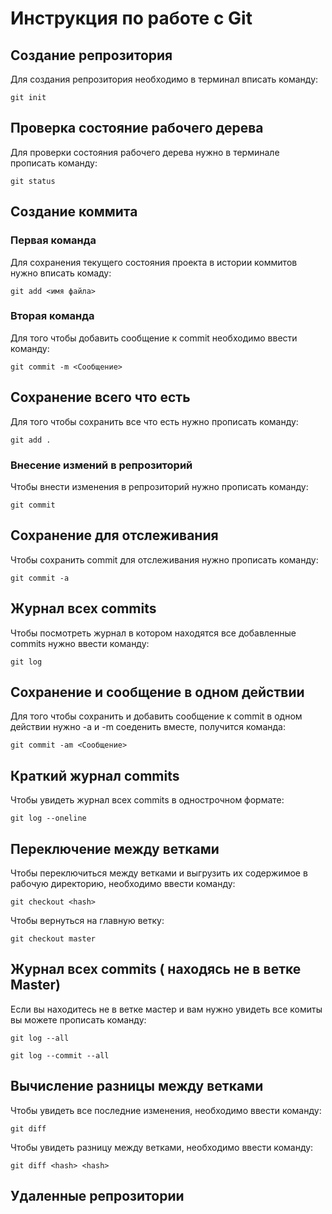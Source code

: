 # **Инструкция по работе с Git**

## **Создание репрозитория**
Для создания репрозитория необходимо в терминал вписать команду:

    git init

## **Проверка состояние рабочего дерева**
Для проверки состояния рабочего дерева нужно в терминале прописать команду:

    git status

## **Создание коммита**

### **Первая команда** 
Для сохранения текущего состояния проекта в истории коммитов нужно вписать комаду:

    git add <имя файла>

### **Вторая команда**
Для того чтобы добавить сообщение к commit необходимо ввести команду:

    git commit -m <Сообщение>

## **Сохранение всего что есть**
Для того чтобы сохранить все что есть нужно прописать команду:

    git add .
### **Внесение измений в репрозиторий**
Чтобы внести изменения в репрозиторий нужно прописать команду:

    git commit

## **Сохранение для отслеживания**
Чтобы сохранить commit для отслеживания нужно прописать команду:

    git commit -a

## **Журнал всех commits**
Чтобы посмотреть журнал в котором находятся все добавленные commits нужно ввести команду:

    git log

## **Сохранение и сообщение в одном действии**
Для того чтобы сохранить и добавить сообщение к commit в одном действии нужно -a и -m соеденить вместе, получится команда:

    git commit -am <Сообщение>

## **Краткий журнал commits**
Чтобы увидеть журнал всех commits в однострочном формате:

    git log --oneline

## Переключение между ветками 
 
Чтобы переключиться между ветками и выгрузить их содержимое в рабочую директорию, необходимо ввести команду:

    git checkout <hash>

Чтобы вернуться на главную ветку: 

    git checkout master

## **Журнал всех commits ( находясь не в ветке Master)**
Если вы находитесь не в ветке мастер и вам нужно увидеть все комиты вы можете прописать команду:

    git log --all

    git log --commit --all

## **Вычисление разницы между ветками** 
Чтобы увидеть все последние изменения, необходимо ввести команду:

    git diff

Чтобы увидеть разницу между ветками, необходимо ввести команду: 

    git diff <hash> <hash>

## **Удаленные репрозитории**
